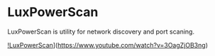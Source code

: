 # LuxPowerScan
LuxPowerScan is utility for network discovery and port scaning.




[!LuxPowerScan](https://img.youtube.com/vi/3OagZjOB3ng/0.jpg)](https://www.youtube.com/watch?v=3OagZjOB3ng)
